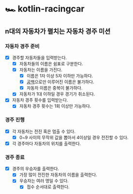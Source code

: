 # 🏎️ kotlin-racingcar

## n대의 자동차가 펼치는 자동차 경주 미션

### 자동차 경주 준비

- [x] 경주할 자동차들을 입력받는다.
    - [x] 자동차들의 이름은 쉼표로 구분한다.
    - [x] 자동차는 이름을 가진다.
        - [x] 이름은 1자 이상 5자 이하만 가능하다.
        - [x] [공백](https://github.com/junseo511)으로만 이루어진 이름은 불가하다.
        - [x] 자동차 이름은 중복이 불가하다.
    - [x] 자동차가 1대 이하일 경우 경기가 취소된다.
- [x] 자동차 경주 횟수를 입력받는다.
    - [x] 자동차 경주 횟수는 1회 이상만 가능하다.

### 경주 진행

- [X] 각 자동차는 전진 혹은 멈출 수 있다.
    - [X] 0~9 사이의 무작위 값을 뽑아서 4이상일 경우 전진할 수 있다.
- [X] 각 경주마다 자동차의 위치를 출력한다.

### 경주 종료

- [X] 경주의 우승자를 출력한다.
    - [X] 가장 많이 전진한 자동차의 이름을 출력한다.
    - [X] 우승자는 여러 명일 수 있다.
        - [X] 접수 순서대로 출력한다.